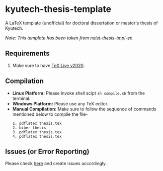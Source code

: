 # kyutech-thesis-template
A LaTeX template (unofficial) for doctoral dissertation or master's thesis of Kyutech.

*Note: This template has been taken from [naist-thesis-tmpl-en](https://github.com/kmiya/naist-thesis-tmpl-en).*


## Requirements
1. Make sure to have [TeX Live v2020](https://www.tug.org/texlive/).


## Compilation
* **Linux Platform:** Please invoke shell scipt `sh compile.sh` from the terminal.
* **Windows Platform:** Please use any TeX editor.
* **Manual Compilation:** Make sure to follow the sequence of commands mentioned below to compile the file-
    ```
    1. pdflatex thesis.tex
    2. biber thesis
    3. pdflatex thesis.tex
    4. pdflatex thesis.tex
    ```

## Issues (or Error Reporting)
Please check [here](https://github.com/ravijo/kyutech-thesis-template/issues) and create issues accordingly.
